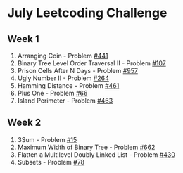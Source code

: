 # July Leetcoding Challenge

## Week 1
  1. Arranging Coin - Problem [#441](https://leetcode.com/problems/arranging-coins/)
  2. Binary Tree Level Order Traversal II - Problem [#107](https://leetcode.com/problems/binary-tree-level-order-traversal-ii/)
  3. Prison Cells After N Days - Problem [#957](https://leetcode.com/problems/prison-cells-after-n-days/)
  4. Ugly Number II - Problem [#264](https://leetcode.com/problems/ugly-number-ii/)
  5. Hamming Distance - Problem [#461](https://leetcode.com/problems/hamming-distance/)
  6. Plus One - Problem [#66](https://leetcode.com/problems/plus-one/)
  7. Island Perimeter - Problem [#463](https://leetcode.com/problems/island-perimeter/)

## Week 2
  1. 3Sum - Problem [#15](https://leetcode.com/problems/3sum/)
  2. Maximum Width of Binary Tree - Problem [#662](https://leetcode.com/problems/maximum-width-of-binary-tree/)
  3. Flatten a Multilevel Doubly Linked List - Problem [#430](https://leetcode.com/problems/flatten-a-multilevel-doubly-linked-list/)
  4. Subsets - Problem [#78](https://leetcode.com/problems/subsets/)
